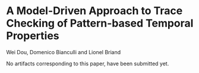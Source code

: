 # A Model-Driven Approach to Trace Checking of Pattern-based Temporal Properties
Wei Dou, Domenico Bianculli and Lionel Briand

No artifacts corresponding to this paper, have been submitted yet.
